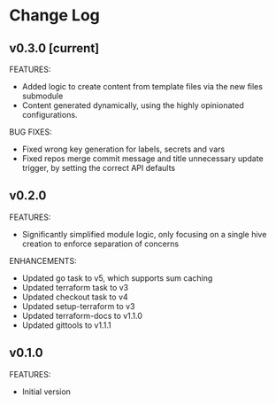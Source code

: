 # Change Log

## v0.3.0 [current]
FEATURES:
- Added logic to create content from template files via the new files submodule
- Content generated dynamically, using the highly opinionated configurations.

BUG FIXES:
- Fixed wrong key generation for labels, secrets and vars
- Fixed repos merge commit message and title unnecessary update trigger, by setting the correct API defaults

## v0.2.0
FEATURES:
- Significantly simplified module logic, only focusing on a single hive creation to enforce separation of concerns

ENHANCEMENTS:
- Updated go task to v5, which supports sum caching
- Updated terraform task to v3
- Updated checkout task to v4
- Updated setup-terraform to v3
- Updated terraform-docs to v1.1.0
- Updated gittools to v1.1.1

## v0.1.0
FEATURES:
- Initial version